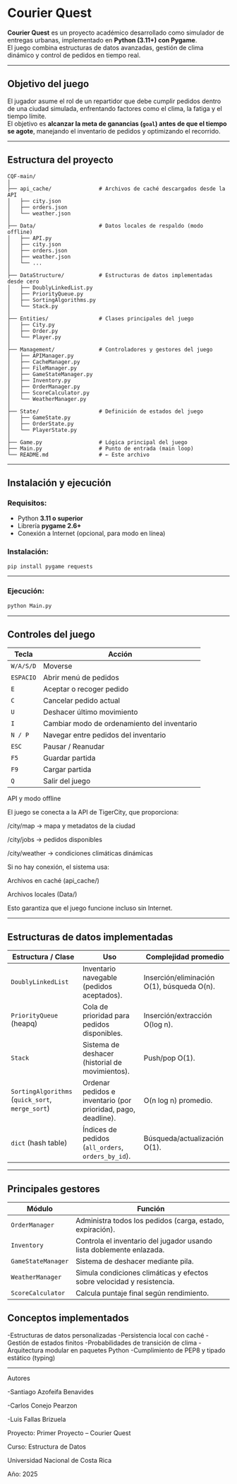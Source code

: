 # Courier Quest

**Courier Quest** es un proyecto académico desarrollado como simulador de entregas urbanas, implementado en **Python (3.11+) con Pygame**.  
El juego combina estructuras de datos avanzadas, gestión de clima dinámico y control de pedidos en tiempo real.

---

## Objetivo del juego

El jugador asume el rol de un repartidor que debe cumplir pedidos dentro de una ciudad simulada, enfrentando factores como el clima, la fatiga y el tiempo límite.  
El objetivo es **alcanzar la meta de ganancias (`goal`) antes de que el tiempo se agote**, manejando el inventario de pedidos y optimizando el recorrido.

---

## Estructura del proyecto
```
CQF-main/
│
├── api_cache/               # Archivos de caché descargados desde la API
│   ├── city.json
│   ├── orders.json
│   └── weather.json
│
├── Data/                    # Datos locales de respaldo (modo offline)
│   ├── API.py
│   ├── city.json
│   ├── orders.json
│   ├── weather.json
│   └── ...
│
├── DataStructure/           # Estructuras de datos implementadas desde cero
│   ├── DoublyLinkedList.py
│   ├── PriorityQueue.py
│   ├── SortingAlgorithms.py
│   └── Stack.py
│
├── Entities/                # Clases principales del juego
│   ├── City.py
│   ├── Order.py
│   └── Player.py
│
├── Management/              # Controladores y gestores del juego
│   ├── APIManager.py
│   ├── CacheManager.py
│   ├── FileManager.py
│   ├── GameStateManager.py
│   ├── Inventory.py
│   ├── OrderManager.py
│   ├── ScoreCalculator.py
│   └── WeatherManager.py
│
├── State/                   # Definición de estados del juego
│   ├── GameState.py
│   ├── OrderState.py
│   └── PlayerState.py
│
├── Game.py                  # Lógica principal del juego
├── Main.py                  # Punto de entrada (main loop)
└── README.md                # ← Este archivo
```

---

## Instalación y ejecución

### Requisitos:
- Python **3.11 o superior**
- Librería **pygame 2.6+**
- Conexión a Internet (opcional, para modo en línea)

### Instalación:
```bash
pip install pygame requests

```
---

### Ejecución:

```bash
python Main.py
```
---
## Controles del juego
| Tecla     | Acción                                      |
| --------- | ------------------------------------------- |
| `W/A/S/D` | Moverse                                     |
| `ESPACIO` | Abrir menú de pedidos                       |
| `E`       | Aceptar o recoger pedido                    |
| `C`       | Cancelar pedido actual                      |
| `U`       | Deshacer último movimiento                  |
| `I`       | Cambiar modo de ordenamiento del inventario |
| `N / P`   | Navegar entre pedidos del inventario        |
| `ESC`     | Pausar / Reanudar                           |
| `F5`      | Guardar partida                             |
| `F9`      | Cargar partida                              |
| `Q`       | Salir del juego                             |


API y modo offline

El juego se conecta a la API de TigerCity, que proporciona:

/city/map → mapa y metadatos de la ciudad

/city/jobs → pedidos disponibles

/city/weather → condiciones climáticas dinámicas

Si no hay conexión, el sistema usa:

Archivos en caché (api_cache/)

Archivos locales (Data/)

Esto garantiza que el juego funcione incluso sin Internet.

---
## Estructuras de datos implementadas
| Estructura / Clase                               | Uso                                                           | Complejidad promedio                       |
| ------------------------------------------------ | ------------------------------------------------------------- | ------------------------------------------ |
| `DoublyLinkedList`                               | Inventario navegable (pedidos aceptados).                     | Inserción/eliminación O(1), búsqueda O(n). |
| `PriorityQueue` (heapq)                          | Cola de prioridad para pedidos disponibles.                   | Inserción/extracción O(log n).             |
| `Stack`                                          | Sistema de deshacer (historial de movimientos).               | Push/pop O(1).                             |
| `SortingAlgorithms` (`quick_sort`, `merge_sort`) | Ordenar pedidos e inventario (por prioridad, pago, deadline). | O(n log n) promedio.                       |
| `dict` (hash table)                              | Índices de pedidos (`all_orders`, `orders_by_id`).            | Búsqueda/actualización O(1).               |

---
## Principales gestores
| Módulo             | Función                                                                |
| ------------------ | ---------------------------------------------------------------------- |
| `OrderManager`     | Administra todos los pedidos (carga, estado, expiración).              |
| `Inventory`        | Controla el inventario del jugador usando lista doblemente enlazada.   |
| `GameStateManager` | Sistema de deshacer mediante pila.                                     |
| `WeatherManager`   | Simula condiciones climáticas y efectos sobre velocidad y resistencia. |
| `ScoreCalculator`  | Calcula puntaje final según rendimiento.                               |


## Conceptos  implementados
-Estructuras de datos personalizadas
-Persistencia local con caché
-Gestión de estados finitos
-Probabilidades de transición de clima
-Arquitectura modular en paquetes Python
-Cumplimiento de PEP8 y tipado estático (typing)

---
Autores

-Santiago Azofeifa Benavides

-Carlos Conejo Pearzon

-Luis Fallas Brizuela

Proyecto: Primer Proyecto – Courier Quest

Curso: Estructura de Datos

Universidad Nacional de Costa Rica

Año: 2025
